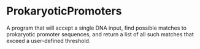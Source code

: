 # ProkaryoticPromoters
A program that will accept a single DNA input, find possible matches to prokaryotic promoter sequences, and return a list of all such matches that exceed a user-defined threshold.
